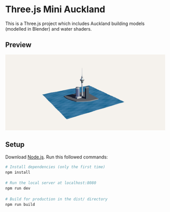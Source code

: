# Three.js Mini Auckland
This is a Three.js project which includes Auckland building models (modelled in Blender) and water shaders.

## Preview
![alt text](https://github.com/cjvnz/threejs-mini-auckland/blob/main/mini-auckland.jpeg?raw=true "App Preview")

## Setup
Download [Node.js](https://nodejs.org/en/download/).
Run this followed commands:

``` bash
# Install dependencies (only the first time)
npm install

# Run the local server at localhost:8080
npm run dev

# Build for production in the dist/ directory
npm run build
```
